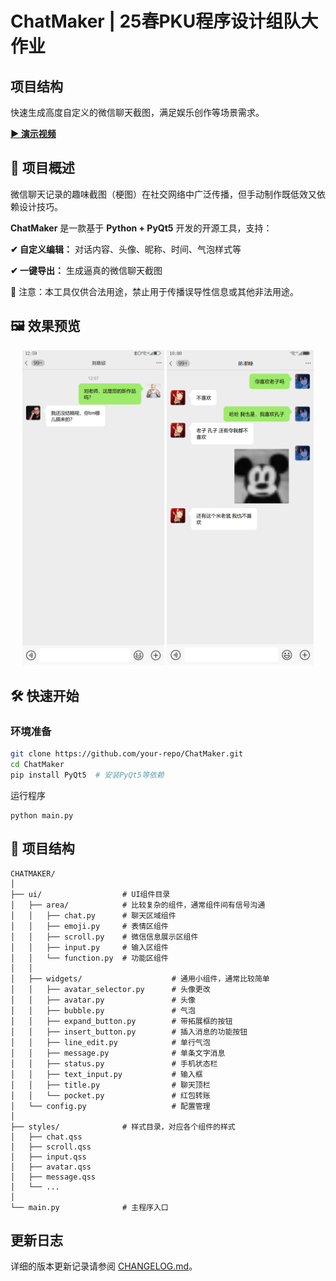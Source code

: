 # ChatMaker | 25春PKU程序设计组队大作业

## 项目结构
快速生成高度自定义的微信聊天截图，满足娱乐创作等场景需求。

<div>
    <a href="https://disk.pku.edu.cn/link/AR35FB689C816141BDAE75A6198086B5D4"><strong>▶️ 演示视频</strong></a>
</div>

## 🚀 项目概述
微信聊天记录的趣味截图（梗图）在社交网络中广泛传播，但手动制作既低效又依赖设计技巧。

**ChatMaker** 是一款基于 **Python + PyQt5** 开发的开源工具，支持：

**✔ 自定义编辑：** 对话内容、头像、昵称、时间、气泡样式等

**✔ 一键导出：** 生成逼真的微信聊天截图

📌 注意：本工具仅供合法用途，禁止用于传播误导性信息或其他非法用途。

## 🖼 效果预览
<div align="center">
  <img src="assets/demo1.png" width="45%" />
  <img src="assets/demo2.png" width="46.6%" />
</div>

## 🛠 快速开始
### 环境准备
```bash
git clone https://github.com/your-repo/ChatMaker.git
cd ChatMaker
pip install PyQt5  # 安装PyQt5等依赖
```
运行程序
```
python main.py
```
## 📂 项目结构
```text
CHATMAKER/
│
├── ui/                  # UI组件目录
│   ├── area/            # 比较复杂的组件，通常组件间有信号沟通
│   │   ├── chat.py      # 聊天区域组件
│   │   ├── emoji.py     # 表情区组件
│   │   ├── scroll.py    # 微信信息展示区组件
│   │   ├── input.py     # 输入区组件
│   │   └── function.py  # 功能区组件
│   │   
│   ├── widgets/                    # 通用小组件，通常比较简单
│   │   ├── avatar_selector.py      # 头像更改
│   │   ├── avatar.py               # 头像
│   │   ├── bubble.py               # 气泡
│   │   ├── expand_button.py        # 带拓展框的按钮
│   │   ├── insert_button.py        # 插入消息的功能按钮
│   │   ├── line_edit.py            # 单行气泡
│   │   ├── message.py              # 单条文字消息
│   │   ├── status.py               # 手机状态栏
│   │   ├── text_input.py           # 输入框
│   │   ├── title.py                # 聊天顶栏
│   │   └── pocket.py               # 红包转账
│   └── config.py                   # 配置管理
│
├── styles/              # 样式目录，对应各个组件的样式
│   ├── chat.qss         
│   ├── scroll.qss       
│   ├── input.qss     
│   ├── avatar.qss     
│   ├── message.qss      
│   └── ...    
│
└── main.py              # 主程序入口
```

## 更新日志  
详细的版本更新记录请参阅 [CHANGELOG.md](CHANGELOG.md)。